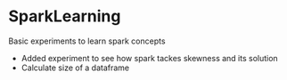 # SparkLearning
Basic experiments to learn spark concepts

- Added experiment to see how spark tackes skewness and its solution
- Calculate size of a dataframe
